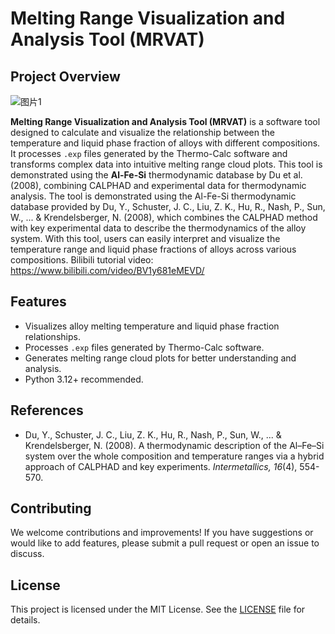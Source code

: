 # Melting Range Visualization and Analysis Tool (MRVAT)

## Project Overview

![图片1](https://github.com/user-attachments/assets/f71633e4-1700-43c1-8fa9-e7f347d90020)

**Melting Range Visualization and Analysis Tool (MRVAT)** is a software tool designed to calculate and visualize the relationship between the temperature and liquid phase fraction of alloys with different compositions. It processes `.exp` files generated by the Thermo-Calc software and transforms complex data into intuitive melting range cloud plots. This tool is demonstrated using the **Al-Fe-Si** thermodynamic database by Du et al. (2008), combining CALPHAD and experimental data for thermodynamic analysis.
The tool is demonstrated using the Al-Fe-Si thermodynamic database provided by Du, Y., Schuster, J. C., Liu, Z. K., Hu, R., Nash, P., Sun, W., ... & Krendelsberger, N. (2008), which combines the CALPHAD method with key experimental data to describe the thermodynamics of the alloy system. With this tool, users can easily interpret and visualize the temperature range and liquid phase fractions of alloys across various compositions.
Bilibili tutorial video: https://www.bilibili.com/video/BV1y681eMEVD/

## Features

- Visualizes alloy melting temperature and liquid phase fraction relationships.
- Processes `.exp` files generated by Thermo-Calc software.
- Generates melting range cloud plots for better understanding and analysis.
- Python 3.12+ recommended.

## References

- Du, Y., Schuster, J. C., Liu, Z. K., Hu, R., Nash, P., Sun, W., ... & Krendelsberger, N. (2008). A thermodynamic description of the Al–Fe–Si system over the whole composition and temperature ranges via a hybrid approach of CALPHAD and key experiments. *Intermetallics, 16*(4), 554-570.

## Contributing

We welcome contributions and improvements! If you have suggestions or would like to add features, please submit a pull request or open an issue to discuss.

## License

This project is licensed under the MIT License. See the [LICENSE](LICENSE) file for details.
